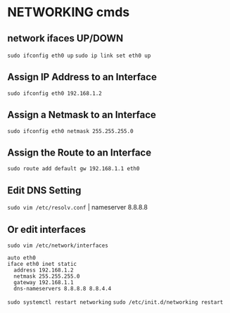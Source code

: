 # NETWORKING cmds
## network ifaces UP/DOWN
`sudo ifconfig eth0 up`
`sudo ip link set eth0 up`

## Assign IP Address to an Interface
`sudo ifconfig eth0 192.168.1.2`

## Assign a Netmask to an Interface
`sudo ifconfig eth0 netmask 255.255.255.0`

## Assign the Route to an Interface
`sudo route add default gw 192.168.1.1 eth0`

## Edit DNS Setting
`sudo vim /etc/resolv.conf`
| nameserver 8.8.8.8

## Or edit interfaces
`sudo vim /etc/network/interfaces`
```
auto eth0
iface eth0 inet static
  address 192.168.1.2
  netmask 255.255.255.0
  gateway 192.168.1.1
  dns-nameservers 8.8.8.8 8.8.4.4
```
`sudo systemctl restart networking`
`sudo /etc/init.d/networking restart`
